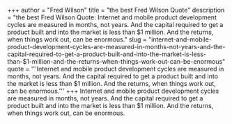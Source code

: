 +++
author = "Fred Wilson"
title = "the best Fred Wilson Quote"
description = "the best Fred Wilson Quote: Internet and mobile product development cycles are measured in months, not years. And the capital required to get a product built and into the market is less than $1 million. And the returns, when things work out, can be enormous."
slug = "internet-and-mobile-product-development-cycles-are-measured-in-months-not-years-and-the-capital-required-to-get-a-product-built-and-into-the-market-is-less-than-$1-million-and-the-returns-when-things-work-out-can-be-enormous"
quote = '''Internet and mobile product development cycles are measured in months, not years. And the capital required to get a product built and into the market is less than $1 million. And the returns, when things work out, can be enormous.'''
+++
Internet and mobile product development cycles are measured in months, not years. And the capital required to get a product built and into the market is less than $1 million. And the returns, when things work out, can be enormous.
